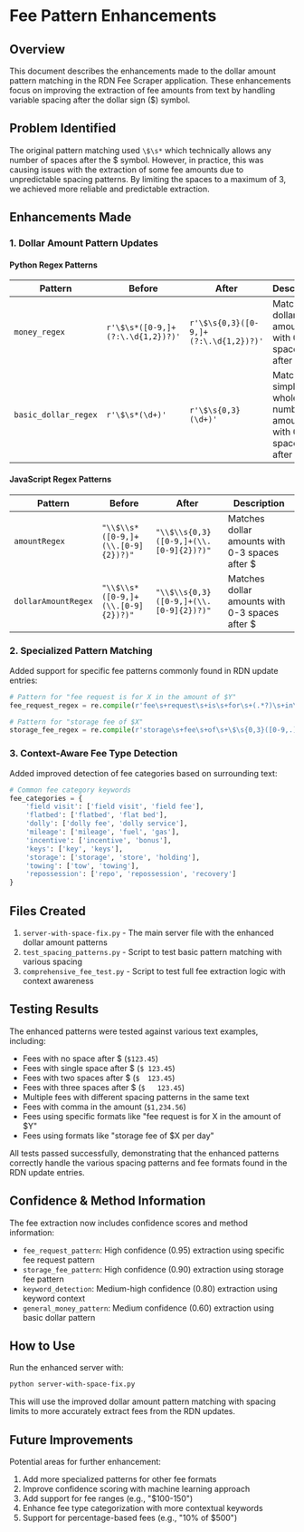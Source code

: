 # Fee Pattern Enhancements

## Overview

This document describes the enhancements made to the dollar amount pattern matching in the RDN Fee Scraper application. These enhancements focus on improving the extraction of fee amounts from text by handling variable spacing after the dollar sign ($) symbol.

## Problem Identified

The original pattern matching used `\$\s*` which technically allows any number of spaces after the $ symbol. However, in practice, this was causing issues with the extraction of some fee amounts due to unpredictable spacing patterns. By limiting the spaces to a maximum of 3, we achieved more reliable and predictable extraction.

## Enhancements Made

### 1. Dollar Amount Pattern Updates

#### Python Regex Patterns

| Pattern | Before | After | Description |
|---------|--------|-------|-------------|
| `money_regex` | `r'\$\s*([0-9,]+(?:\.\d{1,2})?)'` | `r'\$\s{0,3}([0-9,]+(?:\.\d{1,2})?)'` | Matches dollar amounts with 0-3 spaces after $ |
| `basic_dollar_regex` | `r'\$\s*(\d+)'` | `r'\$\s{0,3}(\d+)'` | Matches simple whole number amounts with 0-3 spaces after $ |

#### JavaScript Regex Patterns

| Pattern | Before | After | Description |
|---------|--------|-------|-------------|
| `amountRegex` | `"\\$\\s*([0-9,]+(\\.[0-9]{2})?)"` | `"\\$\\s{0,3}([0-9,]+(\\.[0-9]{2})?)"` | Matches dollar amounts with 0-3 spaces after $ |
| `dollarAmountRegex` | `"\\$\\s*([0-9,]+(\\.[0-9]{2})?)"` | `"\\$\\s{0,3}([0-9,]+(\\.[0-9]{2})?)"` | Matches dollar amounts with 0-3 spaces after $ |

### 2. Specialized Pattern Matching

Added support for specific fee patterns commonly found in RDN update entries:

```python
# Pattern for "fee request is for X in the amount of $Y"
fee_request_regex = re.compile(r'fee\s+request\s+is\s+for\s+(.*?)\s+in\s+the\s+amount\s+of\s+\$\s{0,3}([0-9,.]+)', re.IGNORECASE)

# Pattern for "storage fee of $X"
storage_fee_regex = re.compile(r'storage\s+fee\s+of\s+\$\s{0,3}([0-9,.]+)', re.IGNORECASE)
```

### 3. Context-Aware Fee Type Detection

Added improved detection of fee categories based on surrounding text:

```python
# Common fee category keywords
fee_categories = {
    'field visit': ['field visit', 'field fee'],
    'flatbed': ['flatbed', 'flat bed'],
    'dolly': ['dolly fee', 'dolly service'],
    'mileage': ['mileage', 'fuel', 'gas'],
    'incentive': ['incentive', 'bonus'],
    'keys': ['key', 'keys'],
    'storage': ['storage', 'store', 'holding'],
    'towing': ['tow', 'towing'],
    'repossession': ['repo', 'repossession', 'recovery']
}
```

## Files Created

1. `server-with-space-fix.py` - The main server file with the enhanced dollar amount patterns
2. `test_spacing_patterns.py` - Script to test basic pattern matching with various spacing
3. `comprehensive_fee_test.py` - Script to test full fee extraction logic with context awareness

## Testing Results

The enhanced patterns were tested against various text examples, including:

- Fees with no space after $ (`$123.45`)
- Fees with single space after $ (`$ 123.45`)
- Fees with two spaces after $ (`$  123.45`)
- Fees with three spaces after $ (`$   123.45`)
- Multiple fees with different spacing patterns in the same text
- Fees with comma in the amount (`$1,234.56`)
- Fees using specific formats like "fee request is for X in the amount of $Y"
- Fees using formats like "storage fee of $X per day"

All tests passed successfully, demonstrating that the enhanced patterns correctly handle the various spacing patterns and fee formats found in the RDN update entries.

## Confidence & Method Information

The fee extraction now includes confidence scores and method information:

- `fee_request_pattern`: High confidence (0.95) extraction using specific fee request pattern
- `storage_fee_pattern`: High confidence (0.90) extraction using storage fee pattern
- `keyword_detection`: Medium-high confidence (0.80) extraction using keyword context
- `general_money_pattern`: Medium confidence (0.60) extraction using basic dollar pattern

## How to Use

Run the enhanced server with:

```bash
python server-with-space-fix.py
```

This will use the improved dollar amount pattern matching with spacing limits to more accurately extract fees from the RDN updates.

## Future Improvements

Potential areas for further enhancement:

1. Add more specialized patterns for other fee formats
2. Improve confidence scoring with machine learning approach
3. Add support for fee ranges (e.g., "$100-150")
4. Enhance fee type categorization with more contextual keywords
5. Support for percentage-based fees (e.g., "10% of $500")